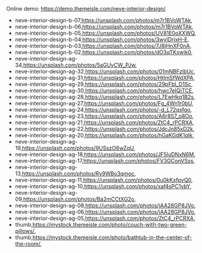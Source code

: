 Online demo: https://demo.themeisle.com/neve-interior-design/



- neve-interior-design-b-07,https://unsplash.com/photos/m7r1BVoWTAk,
- neve-interior-design-b-06,https://unsplash.com/photos/m7r1BVoWTAk,
- neve-interior-design-b-05,https://unsplash.com/photos/UV81E0oXXWQ,
- neve-interior-design-b-04,https://unsplash.com/photos/3wylDrjxH-E,
- neve-interior-design-b-03,https://unsplash.com/photos/7J8jHnXF0nA,
- neve-interior-design-b-02,https://unsplash.com/photos/dO3qTKxwik0,
- neve-interior-design-ag-34,https://unsplash.com/photos/5aGUyCW_PJw,
- neve-interior-design-ag-32,https://unsplash.com/photos/01mNBFzlbUc,
- neve-interior-design-ag-31,https://unsplash.com/photos/HtImSfWdXPA,
- neve-interior-design-ag-29,https://unsplash.com/photos/29pFbI_D1Sc,
- neve-interior-design-ag-30,https://unsplash.com/photos/hwc7eIQiTCE,
- neve-interior-design-ag-28,https://unsplash.com/photos/L7EwHkq1B2s,
- neve-interior-design-ag-27,https://unsplash.com/photos/Fg_4Wn1r0bU,
- neve-interior-design-ag-24,https://unsplash.com/photos/-d_L72qsfgo,
- neve-interior-design-ag-23,https://unsplash.com/photos/A6r8S7_o8Oo,
- neve-interior-design-ag-21,https://unsplash.com/photos/ZtC4_rPCRXA,
- neve-interior-design-ag-22,https://unsplash.com/photos/JdcJn85xD2k,
- neve-interior-design-ag-20,https://unsplash.com/photos/hGaKGdK1qIk,
- neve-interior-design-ag-19,https://unsplash.com/photos/9USszO6wZqU,
- neve-interior-design-ag-18,https://unsplash.com/photos/JF5IuDNxN6M,
- neve-interior-design-ag-17,https://unsplash.com/photos/FV3GConVSss,
- neve-interior-design-ag-13,https://unsplash.com/photos/Ry9WBo3qmoc,
- neve-interior-design-ag-11,https://unsplash.com/photos/0u0kKxfpvQ0,
- neve-interior-design-ag-10,https://unsplash.com/photos/xaf4sPC1ybY,
- neve-interior-design-ag-09,https://unsplash.com/photos/Ba2mCCtXG2o,
- neve-interior-design-ag-08,https://unsplash.com/photos/jAA28GP8JVo,
- neve-interior-design-ag-06,https://unsplash.com/photos/jAA28GP8JVo,
- neve-interior-design-ag-05,https://unsplash.com/photos/ZtC4_rPCRXA,
- thumb,https://mystock.themeisle.com/photo/couch-with-two-green-pillows/,
- thumb,https://mystock.themeisle.com/photo/bathtub-in-the-center-of-the-room/,

